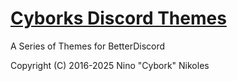 # [Cyborks Discord Themes](https://github.com/NinoNikoles/Discord-Themes)

A Series of Themes for BetterDiscord

Copyright (C) 2016-2025 Nino "Cybork" Nikoles